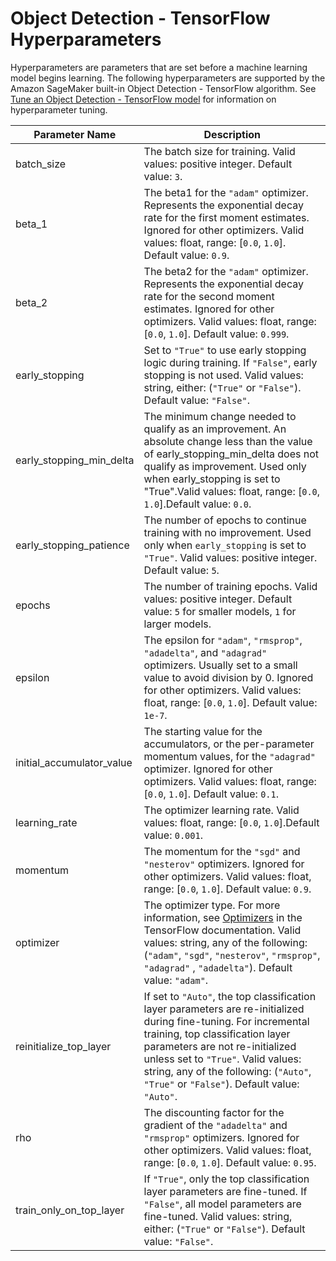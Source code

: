 # Object Detection \- TensorFlow Hyperparameters<a name="object-detection-tensorflow-Hyperparameter"></a>

Hyperparameters are parameters that are set before a machine learning model begins learning\. The following hyperparameters are supported by the Amazon SageMaker built\-in Object Detection \- TensorFlow algorithm\. See [Tune an Object Detection \- TensorFlow model](object-detection-tensorflow-tuning.md) for information on hyperparameter tuning\. 


| Parameter Name | Description | 
| --- | --- | 
| batch\_size |  The batch size for training\.  Valid values: positive integer\. Default value: `3`\.  | 
| beta\_1 |  The beta1 for the `"adam"` optimizer\. Represents the exponential decay rate for the first moment estimates\. Ignored for other optimizers\. Valid values: float, range: \[`0.0`, `1.0`\]\. Default value: `0.9`\.  | 
| beta\_2 |  The beta2 for the `"adam"` optimizer\. Represents the exponential decay rate for the second moment estimates\. Ignored for other optimizers\. Valid values: float, range: \[`0.0`, `1.0`\]\. Default value: `0.999`\.  | 
| early\_stopping |  Set to `"True"` to use early stopping logic during training\. If `"False"`, early stopping is not used\. Valid values: string, either: \(`"True"` or `"False"`\)\. Default value: `"False"`\.  | 
| early\_stopping\_min\_delta | The minimum change needed to qualify as an improvement\. An absolute change less than the value of early\_stopping\_min\_delta does not qualify as improvement\. Used only when early\_stopping is set to "True"\.Valid values: float, range: \[`0.0`, `1.0`\]\.Default value: `0.0`\. | 
| early\_stopping\_patience |  The number of epochs to continue training with no improvement\. Used only when `early_stopping` is set to `"True"`\. Valid values: positive integer\. Default value: `5`\.  | 
| epochs |  The number of training epochs\. Valid values: positive integer\. Default value: `5` for smaller models, `1` for larger models\.  | 
| epsilon |  The epsilon for `"adam"`, `"rmsprop"`, `"adadelta"`, and `"adagrad"` optimizers\. Usually set to a small value to avoid division by 0\. Ignored for other optimizers\. Valid values: float, range: \[`0.0`, `1.0`\]\. Default value: `1e-7`\.  | 
| initial\_accumulator\_value |  The starting value for the accumulators, or the per\-parameter momentum values, for the `"adagrad"` optimizer\. Ignored for other optimizers\. Valid values: float, range: \[`0.0`, `1.0`\]\. Default value: `0.1`\.  | 
| learning\_rate | The optimizer learning rate\. Valid values: float, range: \[`0.0`, `1.0`\]\.Default value: `0.001`\. | 
| momentum |  The momentum for the `"sgd"` and `"nesterov"` optimizers\. Ignored for other optimizers\. Valid values: float, range: \[`0.0`, `1.0`\]\. Default value: `0.9`\.  | 
| optimizer |  The optimizer type\. For more information, see [Optimizers](https://www.tensorflow.org/api_docs/python/tf/keras/optimizers) in the TensorFlow documentation\. Valid values: string, any of the following: \(`"adam"`, `"sgd"`, `"nesterov"`, `"rmsprop"`,` "adagrad"` , `"adadelta"`\)\. Default value: `"adam"`\.  | 
| reinitialize\_top\_layer |  If set to `"Auto"`, the top classification layer parameters are re\-initialized during fine\-tuning\. For incremental training, top classification layer parameters are not re\-initialized unless set to `"True"`\. Valid values: string, any of the following: \(`"Auto"`, `"True"` or `"False"`\)\. Default value: `"Auto"`\.  | 
| rho |  The discounting factor for the gradient of the `"adadelta"` and `"rmsprop"` optimizers\. Ignored for other optimizers\.  Valid values: float, range: \[`0.0`, `1.0`\]\. Default value: `0.95`\.  | 
| train\_only\_on\_top\_layer |  If `"True"`, only the top classification layer parameters are fine\-tuned\. If `"False"`, all model parameters are fine\-tuned\. Valid values: string, either: \(`"True"` or `"False"`\)\. Default value: `"False"`\.  | 